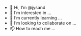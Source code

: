 - 👋 Hi, I’m @jysand
- 👀 I’m interested in ...
- 🌱 I’m currently learning ...
- 💞️ I’m looking to collaborate on ...
- 📫 How to reach me ...

<!---
jysand/jysand is a ✨ special ✨ repository because its `README.md` (this file) appears on your GitHub profile.
You can click the Preview link to take a look at your changes.
--->
